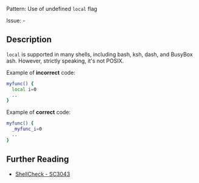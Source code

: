 Pattern: Use of undefined `local` flag

Issue: -

## Description

`local` is supported in many shells, including bash, ksh, dash, and BusyBox ash. However, strictly speaking, it's not POSIX.

Example of **incorrect** code:

```sh
myfunc() {
  local i=0
  ..
}
```

Example of **correct** code:

```sh
myfunc() {
  _myfunc_i=0
  ..
}
```

## Further Reading

* [ShellCheck - SC3043](https://github.com/koalaman/shellcheck/wiki/SC3043)
